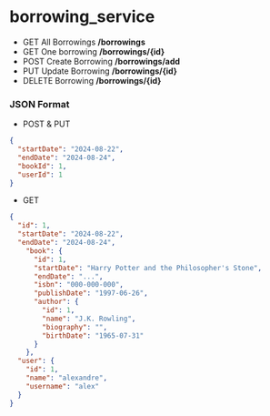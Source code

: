 # borrowing_service

- GET All Borrowings **/borrowings**
- GET One borrowing **/borrowings/{id}**
- POST Create Borrowing **/borrowings/add**
- PUT Update Borrowing **/borrowings/{id}**
- DELETE Borrowing **/borrowings/{id}**

### JSON Format
- POST & PUT
```Json 
{
  "startDate": "2024-08-22",
  "endDate": "2024-08-24",
  "bookId": 1,
  "userId": 1
}
```
- GET
```Json 
{
  "id": 1,
  "startDate": "2024-08-22",
  "endDate": "2024-08-24",
    "book": {
      "id": 1,
      "startDate": "Harry Potter and the Philosopher's Stone",
      "endDate": "...",
      "isbn": "000-000-000",
      "publishDate": "1997-06-26",
      "author": {
        "id": 1,
        "name": "J.K. Rowling",
        "biography": "",
        "birthDate": "1965-07-31"
      }
    },
  "user": {
    "id": 1,
    "name": "alexandre",
    "username": "alex"
  }
}
```